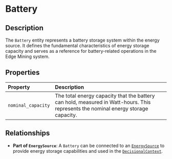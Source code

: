 # Battery

## Description

The `Battery` entity represents a battery storage system within the energy source. It defines the fundamental characteristics of energy storage capacity and serves as a reference for battery-related operations in the Edge Mining system.

## Properties

| Property           | Description                                                                                                                       |
| :----------------- | :-------------------------------------------------------------------------------------------------------------------------------- |
| `nominal_capacity` | The total energy capacity that the battery can hold, measured in Watt-hours. This represents the nominal energy storage capacity. |

## Relationships

- **Part of `EnergySource`**: A `Battery` can be connected to an [`EnergySource`](energy_source.md) to provide energy storage capabilities and used in the [`DecisionalContext`](decisional_context.md).
